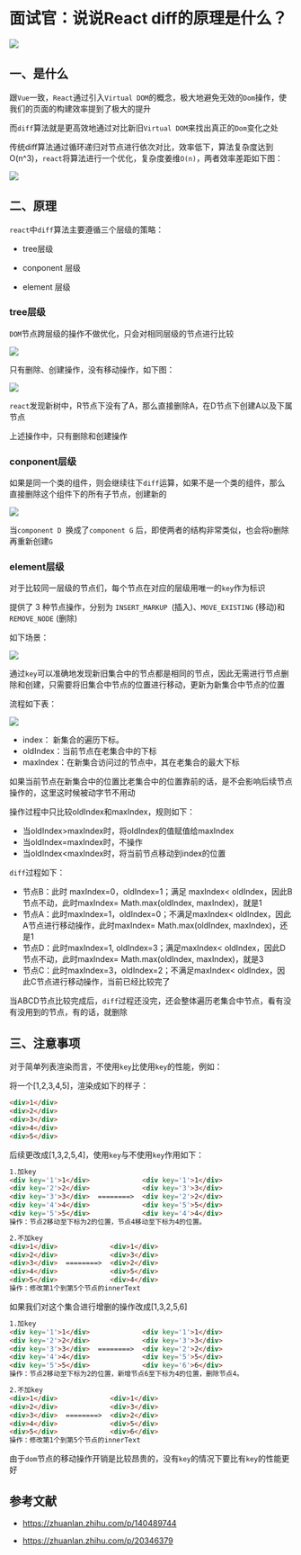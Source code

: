 # 面试官：说说React diff的原理是什么？

 ![](https://static.vue-js.com/967e6150-ec91-11eb-85f6-6fac77c0c9b3.png)


## 一、是什么

跟`Vue`一致，`React`通过引入`Virtual DOM`的概念，极大地避免无效的`Dom`操作，使我们的页面的构建效率提到了极大的提升

而`diff`算法就是更高效地通过对比新旧`Virtual DOM`来找出真正的`Dom`变化之处

传统diff算法通过循环递归对节点进行依次对比，效率低下，算法复杂度达到 O(n^3)，`react`将算法进行一个优化，复杂度姜维`O(n)`，两者效率差距如下图：

 ![](https://static.vue-js.com/a43c9960-ec91-11eb-ab90-d9ae814b240d.png)


## 二、原理

`react`中`diff`算法主要遵循三个层级的策略：

- tree层级

- conponent 层级

- element 层级


### tree层级

`DOM`节点跨层级的操作不做优化，只会对相同层级的节点进行比较

 ![](https://static.vue-js.com/ae71d1c0-ec91-11eb-85f6-6fac77c0c9b3.png)

只有删除、创建操作，没有移动操作，如下图：

 ![](https://static.vue-js.com/b85f2bb0-ec91-11eb-ab90-d9ae814b240d.png)

`react`发现新树中，R节点下没有了A，那么直接删除A，在D节点下创建A以及下属节点

上述操作中，只有删除和创建操作


### conponent层级

如果是同一个类的组件，则会继续往下`diff`运算，如果不是一个类的组件，那么直接删除这个组件下的所有子节点，创建新的

 ![](https://static.vue-js.com/c1fcdf00-ec91-11eb-ab90-d9ae814b240d.png)

当`component D `换成了`component G` 后，即使两者的结构非常类似，也会将`D`删除再重新创建`G`



### element层级

对于比较同一层级的节点们，每个节点在对应的层级用唯一的`key`作为标识

提供了 3 种节点操作，分别为 `INSERT_MARKUP `(插入)、`MOVE_EXISTING` (移动)和 `REMOVE_NODE` (删除)

如下场景：

 ![](https://static.vue-js.com/cae1c9a0-ec91-11eb-ab90-d9ae814b240d.png)

通过`key`可以准确地发现新旧集合中的节点都是相同的节点，因此无需进行节点删除和创建，只需要将旧集合中节点的位置进行移动，更新为新集合中节点的位置

流程如下表：

 ![](https://static.vue-js.com/d34c5420-ec91-11eb-85f6-6fac77c0c9b3.png)

- index： 新集合的遍历下标。
- oldIndex：当前节点在老集合中的下标
- maxIndex：在新集合访问过的节点中，其在老集合的最大下标

如果当前节点在新集合中的位置比老集合中的位置靠前的话，是不会影响后续节点操作的，这里这时候被动字节不用动

操作过程中只比较oldIndex和maxIndex，规则如下：

- 当oldIndex>maxIndex时，将oldIndex的值赋值给maxIndex
- 当oldIndex=maxIndex时，不操作
- 当oldIndex<maxIndex时，将当前节点移动到index的位置

`diff`过程如下：

- 节点B：此时 maxIndex=0，oldIndex=1；满足 maxIndex< oldIndex，因此B节点不动，此时maxIndex= Math.max(oldIndex, maxIndex)，就是1
- 节点A：此时maxIndex=1，oldIndex=0；不满足maxIndex< oldIndex，因此A节点进行移动操作，此时maxIndex= Math.max(oldIndex, maxIndex)，还是1
- 节点D：此时maxIndex=1, oldIndex=3；满足maxIndex< oldIndex，因此D节点不动，此时maxIndex= Math.max(oldIndex, maxIndex)，就是3
- 节点C：此时maxIndex=3，oldIndex=2；不满足maxIndex< oldIndex，因此C节点进行移动操作，当前已经比较完了

当ABCD节点比较完成后，`diff`过程还没完，还会整体遍历老集合中节点，看有没有没用到的节点，有的话，就删除



## 三、注意事项

对于简单列表渲染而言，不使用`key`比使用`key`的性能，例如：

将一个[1,2,3,4,5]，渲染成如下的样子：

```html
<div>1</div>
<div>2</div>
<div>3</div>
<div>4</div>
<div>5</div>
```

后续更改成[1,3,2,5,4]，使用`key`与不使用`key`作用如下：

```html
1.加key
<div key='1'>1</div>             <div key='1'>1</div>     
<div key='2'>2</div>             <div key='3'>3</div>  
<div key='3'>3</div>  ========>  <div key='2'>2</div>  
<div key='4'>4</div>             <div key='5'>5</div>  
<div key='5'>5</div>             <div key='4'>4</div>  
操作：节点2移动至下标为2的位置，节点4移动至下标为4的位置。

2.不加key
<div>1</div>             <div>1</div>     
<div>2</div>             <div>3</div>  
<div>3</div>  ========>  <div>2</div>  
<div>4</div>             <div>5</div>  
<div>5</div>             <div>4</div>  
操作：修改第1个到第5个节点的innerText
```

如果我们对这个集合进行增删的操作改成[1,3,2,5,6]

```html
1.加key
<div key='1'>1</div>             <div key='1'>1</div>     
<div key='2'>2</div>             <div key='3'>3</div>  
<div key='3'>3</div>  ========>  <div key='2'>2</div>  
<div key='4'>4</div>             <div key='5'>5</div>  
<div key='5'>5</div>             <div key='6'>6</div>  
操作：节点2移动至下标为2的位置，新增节点6至下标为4的位置，删除节点4。

2.不加key
<div>1</div>             <div>1</div>     
<div>2</div>             <div>3</div>  
<div>3</div>  ========>  <div>2</div>  
<div>4</div>             <div>5</div>  
<div>5</div>             <div>6</div> 
操作：修改第1个到第5个节点的innerText
```

由于`dom`节点的移动操作开销是比较昂贵的，没有`key`的情况下要比有`key`的性能更好


## 参考文献

- https://zhuanlan.zhihu.com/p/140489744

- https://zhuanlan.zhihu.com/p/20346379
